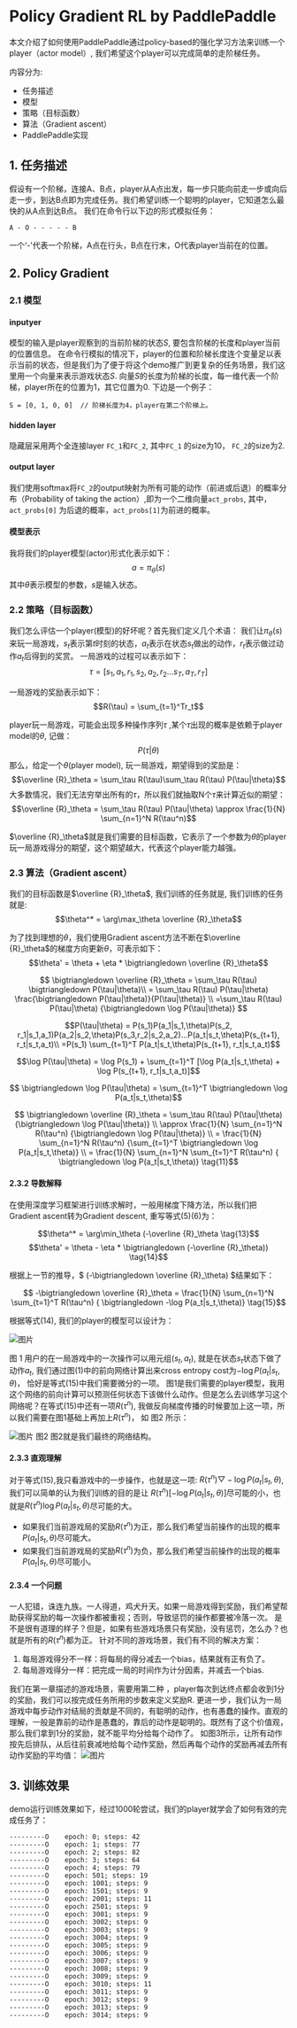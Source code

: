 ﻿# Policy Gradient RL by PaddlePaddle
本文介绍了如何使用PaddlePaddle通过policy-based的强化学习方法来训练一个player（actor model）, 我们希望这个player可以完成简单的走阶梯任务。

 内容分为:

 - 任务描述
 -  模型
 -  策略（目标函数）
 -  算法（Gradient ascent）
 -  PaddlePaddle实现


## 1. 任务描述
假设有一个阶梯，连接A、B点，player从A点出发，每一步只能向前走一步或向后走一步，到达B点即为完成任务。我们希望训练一个聪明的player，它知道怎么最快的从A点到达B点。
我们在命令行以下边的形式模拟任务：
```
A - O - - - - - B
```
一个‘-'代表一个阶梯，A点在行头，B点在行末，O代表player当前在的位置。

## 2. Policy Gradient
### 2.1 模型
#### inputyer
模型的输入是player观察到的当前阶梯的状态$S$, 要包含阶梯的长度和player当前的位置信息。
在命令行模拟的情况下，player的位置和阶梯长度连个变量足以表示当前的状态，但是我们为了便于将这个demo推广到更复杂的任务场景，我们这里用一个向量来表示游戏状态$S$.
向量$S$的长度为阶梯的长度，每一维代表一个阶梯，player所在的位置为1，其它位置为0.
下边是一个例子：
```
S = [0, 1, 0, 0]  // 阶梯长度为4，player在第二个阶梯上。
```
#### hidden layer
隐藏层采用两个全连接layer `FC_1`和`FC_2`, 其中`FC_1` 的size为10， `FC_2`的size为2.

#### output layer
我们使用softmax将`FC_2`的output映射为所有可能的动作（前进或后退）的概率分布（Probability of taking the action）,即为一个二维向量`act_probs`, 其中，`act_probs[0]` 为后退的概率，`act_probs[1]`为前进的概率。

#### 模型表示
我将我们的player模型(actor)形式化表示如下：
$$a = \pi_\theta(s)$$
其中$\theta$表示模型的参数，$s$是输入状态。


### 2.2 策略（目标函数）
我们怎么评估一个player(模型)的好坏呢？首先我们定义几个术语：
我们让$\pi_\theta(s)$来玩一局游戏，$s_t$表示第$t$时刻的状态，$a_t$表示在状态$s_t$做出的动作，$r_t$表示做过动作$a_t$后得到的奖赏。
一局游戏的过程可以表示如下：
$$\tau = [s_1, a_1, r_1, s_2, a_2, r_2 ... s_T, a_T, r_T] \tag{1}$$

一局游戏的奖励表示如下：
$$R(\tau) = \sum_{t=1}^Tr_t$$

player玩一局游戏，可能会出现多种操作序列$\tau$ ,某个$\tau$出现的概率是依赖于player model的$\theta$, 记做：
$$P(\tau | \theta)$$
那么，给定一个$\theta$(player model), 玩一局游戏，期望得到的奖励是：
$$\overline {R}_\theta = \sum_\tau R(\tau)\sum_\tau R(\tau) P(\tau|\theta)$$
大多数情况，我们无法穷举出所有的$\tau$，所以我们就抽取N个$\tau$来计算近似的期望：
$$\overline {R}_\theta = \sum_\tau R(\tau) P(\tau|\theta) \approx \frac{1}{N} \sum_{n=1}^N R(\tau^n)$$

$\overline {R}_\theta$就是我们需要的目标函数，它表示了一个参数为$\theta$的player玩一局游戏得分的期望，这个期望越大，代表这个player能力越强。
### 2.3 算法（Gradient ascent）
我们的目标函数是$\overline {R}_\theta$, 我们训练的任务就是, 我们训练的任务就是:
$$\theta^* = \arg\max_\theta  \overline {R}_\theta$$

为了找到理想的$\theta$，我们使用Gradient ascent方法不断在$\overline {R}_\theta$的梯度方向更新$\theta$，可表示如下：
$$\theta' = \theta + \eta * \bigtriangledown \overline {R}_\theta$$

$$ \bigtriangledown \overline {R}_\theta =  \sum_\tau R(\tau)  \bigtriangledown P(\tau|\theta)\\
= \sum_\tau R(\tau) P(\tau|\theta) \frac{\bigtriangledown P(\tau|\theta)}{P(\tau|\theta)} \\
=\sum_\tau R(\tau) P(\tau|\theta) {\bigtriangledown \log P(\tau|\theta)} $$


$$P(\tau|\theta) = P(s_1)P(a_1|s_1,\theta)P(s_2, r_1|s_1,a_1)P(a_2|s_2,\theta)P(s_3,r_2|s_2,a_2)...P(a_t|s_t,\theta)P(s_{t+1}, r_t|s_t,a_t)\\
=P(s_1) \sum_{t=1}^T P(a_t|s_t,\theta)P(s_{t+1}, r_t|s_t,a_t)$$

$$\log P(\tau|\theta) =  \log P(s_1)  + \sum_{t=1}^T [\log P(a_t|s_t,\theta) + \log P(s_{t+1}, r_t|s_t,a_t)]$$

$$ \bigtriangledown \log P(\tau|\theta) =  \sum_{t=1}^T \bigtriangledown \log P(a_t|s_t,\theta)$$

$$ \bigtriangledown \overline {R}_\theta =  \sum_\tau R(\tau) P(\tau|\theta) {\bigtriangledown \log P(\tau|\theta)} \\
\approx  \frac{1}{N} \sum_{n=1}^N R(\tau^n) {\bigtriangledown \log P(\tau|\theta)} \\
= \frac{1}{N} \sum_{n=1}^N R(\tau^n) {\sum_{t=1}^T \bigtriangledown \log P(a_t|s_t,\theta)} \\
= \frac{1}{N} \sum_{n=1}^N \sum_{t=1}^T R(\tau^n) { \bigtriangledown \log P(a_t|s_t,\theta)} \tag{11}$$

#### 2.3.2 导数解释

在使用深度学习框架进行训练求解时，一般用梯度下降方法，所以我们把Gradient ascent转为Gradient
descent, 重写等式$(5)(6)$为：

$$\theta^* = \arg\min_\theta  (-\overline {R}_\theta \tag{13}$$
$$\theta' = \theta - \eta * \bigtriangledown (-\overline {R}_\theta)) \tag{14}$$

根据上一节的推导，$ (-\bigtriangledown \overline {R}_\theta) $结果如下：

$$ -\bigtriangledown \overline {R}_\theta
= \frac{1}{N} \sum_{n=1}^N \sum_{t=1}^T R(\tau^n) { \bigtriangledown -\log P(a_t|s_t,\theta)} \tag{15}$$

根据等式(14), 我们的player的模型可以设计为：

![图片](http://bos.nj.bpc.baidu.com/v1/agroup/5f762f001d4a421bc06964d39cc78859e1a1e331)

图 1
用户的在一局游戏中的一次操作可以用元组$(s_t, a_t)$, 就是在状态$s_t$状态下做了动作$a_t$, 我们通过图(1)中的前向网络计算出来cross entropy cost为$−\log P(a_t|s_t,\theta)$， 恰好是等式(15)中我们需要微分的一项。
图1是我们需要的player模型，我用这个网络的前向计算可以预测任何状态下该做什么动作。但是怎么去训练学习这个网络呢？在等式(15)中还有一项$R(\tau^n)$, 我做反向梯度传播的时候要加上这一项，所以我们需要在图1基础上再加上$R(\tau^n)$， 如 图2 所示：

![图片](http://bos.nj.bpc.baidu.com/v1/agroup/b639162977cc9c1f612be8fdf31ec99d73630f97)
图2
图2就是我们最终的网络结构。

#### 2.3.3 直观理解
对于等式(15),我只看游戏中的一步操作，也就是这一项: $R(\tau^n) { \bigtriangledown -\log P(a_t|s_t,\theta)}$,  我们可以简单的认为我们训练的目的是让 $R(\tau^n) {[ -\log P(a_t|s_t,\theta)]}$尽可能的小，也就是$R(\tau^n) \log P(a_t|s_t,\theta)$尽可能的大。

-  如果我们当前游戏局的奖励$R(\tau^n)$为正，那么我们希望当前操作的出现的概率$P(a_t|s_t,\theta)$尽可能大。
-  如果我们当前游戏局的奖励$R(\tau^n)$为负，那么我们希望当前操作的出现的概率$P(a_t|s_t,\theta)$尽可能小。

#### 2.3.4 一个问题

一人犯错，诛连九族。一人得道，鸡犬升天。如果一局游戏得到奖励，我们希望帮助获得奖励的每一次操作都被重视；否则，导致惩罚的操作都要被冷落一次。
是不是很有道理的样子？但是，如果有些游戏场景只有奖励，没有惩罚，怎么办？也就是所有的$R(\tau^n)$都为正。
针对不同的游戏场景，我们有不同的解决方案：

1. 每局游戏得分不一样：将每局的得分减去一个bias，结果就有正有负了。
2. 每局游戏得分一样：把完成一局的时间作为计分因素，并减去一个bias.

我们在第一章描述的游戏场景，需要用第二种 ，player每次到达终点都会收到1分的奖励，我们可以按完成任务所用的步数来定义奖励R.
更进一步，我们认为一局游戏中每步动作对结局的贡献是不同的，有聪明的动作，也有愚蠢的操作。直观的理解，一般是靠前的动作是愚蠢的，靠后的动作是聪明的。既然有了这个价值观，那么我们拿到1分的奖励，就不能平均分给每个动作了。
如图3所示，让所有动作按先后排队，从后往前衰减地给每个动作奖励，然后再每个动作的奖励再减去所有动作奖励的平均值：
![图片](https://github.com/PaddlePaddle/models/blob/develop/policy_gradient/images/PG_3.svg)




## 3. 训练效果

demo运行训练效果如下，经过1000轮尝试，我们的player就学会了如何有效的完成任务了：

```
---------O    epoch: 0; steps: 42
---------O    epoch: 1; steps: 77
---------O    epoch: 2; steps: 82
---------O    epoch: 3; steps: 64
---------O    epoch: 4; steps: 79
---------O    epoch: 501; steps: 19
---------O    epoch: 1001; steps: 9
---------O    epoch: 1501; steps: 9
---------O    epoch: 2001; steps: 11
---------O    epoch: 2501; steps: 9
---------O    epoch: 3001; steps: 9
---------O    epoch: 3002; steps: 9
---------O    epoch: 3003; steps: 9
---------O    epoch: 3004; steps: 9
---------O    epoch: 3005; steps: 9
---------O    epoch: 3006; steps: 9
---------O    epoch: 3007; steps: 9
---------O    epoch: 3008; steps: 9
---------O    epoch: 3009; steps: 9
---------O    epoch: 3010; steps: 11
---------O    epoch: 3011; steps: 9
---------O    epoch: 3012; steps: 9
---------O    epoch: 3013; steps: 9
---------O    epoch: 3014; steps: 9
```
